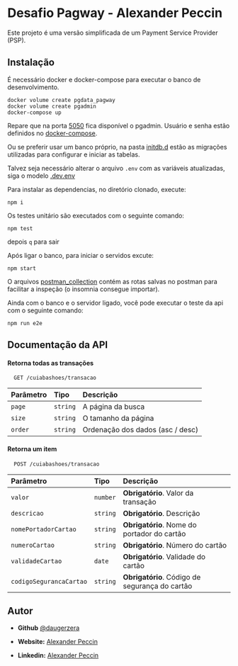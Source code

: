 
# Desafio Pagway - Alexander Peccin

Este projeto é uma versão simplificada de um Payment
Service Provider (PSP).


## Instalação

É necessário docker e docker-compose para executar o banco de desenvolvimento.
```shell
docker volume create pgdata_pagway
docker volume create pgadmin
docker-compose up
```
Repare que na porta [5050](http://localhost:5050) fica disponível o pgadmin. Usuário e senha estão definidos no [docker-compose](./docker-compose.yaml).

Ou se preferir usar um banco próprio, na pasta [initdb.d](./initdb.d) estão as migrações utilizadas para configurar e iniciar as tabelas.

Talvez seja necessário alterar o arquivo `.env` com as variáveis atualizadas, siga o modelo [.dev.env](./.dev.env)

Para instalar as dependencias, no diretório clonado, execute:
```shell
npm i
```

Os testes unitário são executados com o seguinte comando:
```shell
npm test
```
depois `q` para sair

Após ligar o banco, para iniciar o servidos excute:
```shell
npm start
```
O arquivos [postman_collection](./postman_collection.json) contém as rotas salvas no postman para facilitar a inspeção (o insomnia consegue importar).

Ainda com o banco e o servidor ligado, você pode executar o teste da api com o seguinte comando:
```
npm run e2e
``` 
## Documentação da API

#### Retorna todas as transações

```http
  GET /cuiabashoes/transacao
```

| Parâmetro   | Tipo       | Descrição                           |
| :---------- | :--------- | :---------------------------------- |
| `page` | `string` | A página da busca |
| `size` | `string` | O tamanho da página |
| `order` | `string` | Ordenação dos dados (asc / desc) |

#### Retorna um item

```http
  POST /cuiabashoes/transacao
```

| Parâmetro   | Tipo       | Descrição                                   |
| :---------- | :--------- | :------------------------------------------ |
| `valor`      | `number` | **Obrigatório**. Valor da transação |
| `descricao`      | `string` | **Obrigatório**. Descrição |
| `nomePortadorCartao`      | `string` | **Obrigatório**. Nome do portador do cartão |
| `numeroCartao`      | `string` | **Obrigatório**. Número do cartão |
| `validadeCartao`      | `date` | **Obrigatório**. Validade do cartão |
| `codigoSegurancaCartao`      | `string` | **Obrigatório**. Código de segurança do cartão |


## Autor

- **Github**  [@daugerzera](https://www.github.com/daugerzera)

- **Website:**  [Alexander Peccin](https://portifolio-iota-bay.vercel.app/)
- **Linkedin:**  [Alexander Peccin](https://www.linkedin.com/in/alexander-peccin-616192106/)